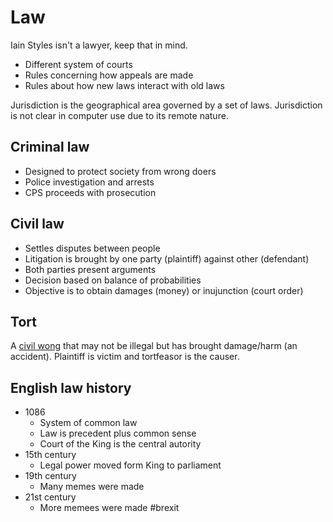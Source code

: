 # Law
Iain Styles isn't a lawyer, keep that in mind.
* Different system of courts
* Rules concerning how appeals are made
* Rules about how new laws interact with old laws

Jurisdiction is the geographical area governed by a set of laws. Jurisdiction is not clear in computer use due to its remote nature.

## Criminal law
* Designed to protect society from wrong doers
* Police investigation and arrests
* CPS proceeds with prosecution

## Civil law
* Settles disputes between people
* Litigation is brought by one party (plaintiff) against other (defendant)
* Both parties present arguments
* Decision based on balance of probabilities
* Objective is to obtain damages (money) or inujunction (court order)

## Tort
A [civil wong](http://www.imperial.ac.uk/people/hong.wong) that may not be illegal but has brought damage/harm (an accident). Plaintiff is victim and tortfeasor is the causer.

## English law history
* 1086
	* System of common law
	* Law is precedent plus common sense
	* Court of the King is the central autority
* 15th century
	* Legal power moved form King to parliament
* 19th century
	* Many memes were made
* 21st century
	* More memees were made #brexit
